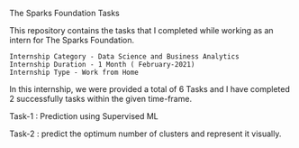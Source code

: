 The Sparks Foundation Tasks

This repository contains the tasks that I completed while working as an intern for The Sparks Foundation.

    Internship Category - Data Science and Business Analytics
    Internship Duration - 1 Month ( February-2021)
    Internship Type - Work from Home
In this internship, we were provided a total of 6 Tasks and I have completed 2  successfully tasks within the given time-frame.

 Task-1 : Prediction using Supervised ML
 
 Task-2 : predict the optimum number of clusters
and represent it visually.
 
